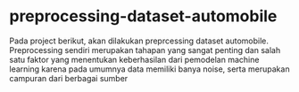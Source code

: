 # preprocessing-dataset-automobile
Pada project berikut, akan dilakukan preprcessing dataset automobile. Preprocessing sendiri merupakan tahapan yang sangat penting dan salah satu faktor yang menentukan keberhasilan dari pemodelan machine learning karena pada umumnya data memiliki banya noise, serta merupakan campuran dari berbagai sumber

